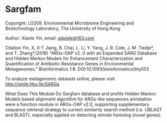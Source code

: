 # Sargfam
Copyright: LG209, Environmental Microbiome Engineering and Biotechnology Laboratory, The University of Hong Kong

Author: Xiaole Yin, email: sdulele@163.com

Citation Yin, X, X-T Jiang, B. Chai, L. Li, Y. Yang, J. R. Cole, J. M. Tiedje*, and T. Zhang*.(2018) "ARGs-OAP v2. 0 with an Expanded SARG Database and Hidden Markov Models for Enhancement Characterization and Quantification of Antibiotic Resistance Genes in Environmental Metagenomes." Bioinformatics 1:8. DOI:10.1093/bioinformatics/bty053

To analyze metagenomic datasets online, please visit http://smile.hku.hk/SARGs

What Does This Module Do Sargfam database and profile Hidden Markov Models based alignment algorithm for ARGs-like sequences annotation were a function module in ARGs-OAP v2.0, supporting supplementary sequence retrieval strategy to current similarity search method (i.e. UBLAST and BLAST), especially applied on detecting remote homolog (novel genes).
